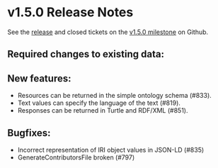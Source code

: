v1.5.0 Release Notes
====================

See the
[release](https://github.com/dhlab-basel/Knora/releases/tag/v1.5.0) and closed tickets on the
[v1.5.0 milestone](https://github.com/dhlab-basel/Knora/milestone/9) on Github.

Required changes to existing data:
----------------------------------

New features:
-------------

- Resources can be returned in the simple ontology schema (#833).
- Text values can specify the language of the text (#819).
- Responses can be returned in Turtle and RDF/XML (#851).

Bugfixes:
---------

- Incorrect representation of IRI object values in JSON-LD (#835)
- GenerateContributorsFile broken (#797)
